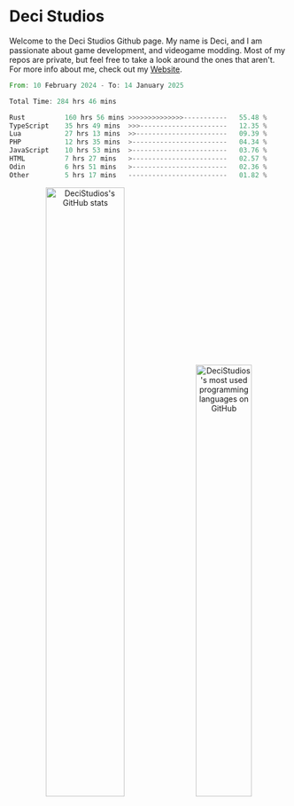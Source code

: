 # Deci Studios
Welcome to the Deci Studios Github page. My name is Deci, and I am passionate about game development, and videogame modding. Most of my repos are private, but feel free to take a look around the ones that aren't.
For more info about me, check out my <a href="https://decidev.co.uk" target="_blank">Website</a>.
<!--START_SECTION:waka-->

```rust
From: 10 February 2024 - To: 14 January 2025

Total Time: 284 hrs 46 mins

Rust          160 hrs 56 mins >>>>>>>>>>>>>>-----------   55.48 %
TypeScript    35 hrs 49 mins  >>>----------------------   12.35 %
Lua           27 hrs 13 mins  >>-----------------------   09.39 %
PHP           12 hrs 35 mins  >------------------------   04.34 %
JavaScript    10 hrs 53 mins  >------------------------   03.76 %
HTML          7 hrs 27 mins   >------------------------   02.57 %
Odin          6 hrs 51 mins   >------------------------   02.36 %
Other         5 hrs 17 mins   -------------------------   01.82 %
```

<!--END_SECTION:waka-->
<p align="center">
  <a href="https://github.com/anuraghazra/github-readme-stats" target="_blank"><img src="https://github-readme-stats.vercel.app/api?username=decistudios&show_icons=true&count_private=true&theme=omni&hide_border=true" alt="DeciStudios's GitHub stats" width="53.1%" /></a>
  <a href="https://github.com/anuraghazra/github-readme-stats" target="_blank"><img width="44.7%" src="https://github-readme-stats.vercel.app/api/top-langs/?username=decistudios&theme=omni&layout=compact&hide_border=true&langs_count=6" alt="DeciStudios's most used programming languages on GitHub" /></a>
</p>


